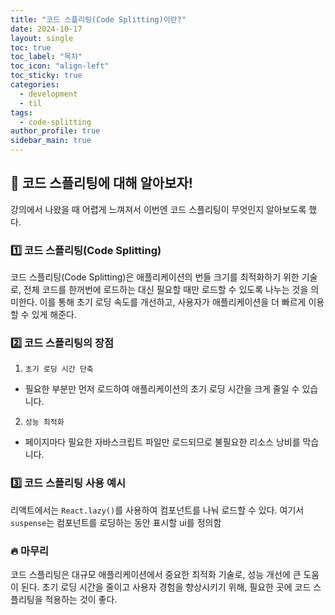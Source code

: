 ```yaml
---
title: "코드 스플리팅(Code Splitting)이란?"
date: 2024-10-17
layout: single
toc: true
toc_label: "목차"
toc_icon: "align-left"
toc_sticky: true
categories:
  - development
  - til
tags:
  - code-splitting
author_profile: true
sidebar_main: true
---
```


## :ledger: 코드 스플리팅에 대해 알아보자!
강의에서 나왔을 때 어렵게 느껴져서 이번엔 코드 스플리팅이 무엇인지 알아보도록 했다.

### :one: 코드 스플리팅(Code Splitting)
코드 스플리팅(Code Splitting)은 애플리케이션의 번들 크기를 최적화하기 위한 기술로, 전체 코드를 한꺼번에 로드하는 대신 필요할 때만 로드할 수 있도록 나누는 것을 의미한다. 이를 통해 초기 로딩 속도를 개선하고, 사용자가 애플리케이션을 더 빠르게 이용할 수 있게 해준다.

### :two: 코드 스플리팅의 장점
1. `초기 로딩 시간 단축`
  - 필요한 부분만 먼저 로드하여 애플리케이션의 초기 로딩 시간을 크게 줄일 수 있습니다.
2. `성능 최적화` 
  - 페이지마다 필요한 자바스크립트 파일만 로드되므로 불필요한 리소스 낭비를 막습니다.

### :three: 코드 스플리팅 사용 예시
리액트에서는 `React.lazy()`를 사용하여 컴포넌트를 나눠 로드할 수 있다. 여기서 `suspense`는 컴포넌트를 로딩하는 동안 표시할 ui를 정의함

### :fire: 마무리
코드 스플리팅은 대규모 애플리케이션에서 중요한 최적화 기술로, 성능 개선에 큰 도움이 된다. 초기 로딩 시간을 줄이고 사용자 경험을 향상시키기 위해, 필요한 곳에 코드 스플리팅을 적용하는 것이 좋다.
